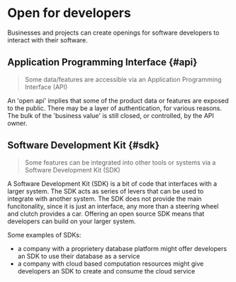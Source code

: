 # Open for developers

Businesses and projects can create openings for software developers to interact with their software.

## Application Programming Interface {#api}

> Some data/features are accessible via an Application Programming Interface \(API\)

An 'open api' implies that some of the product data or features are exposed to the public. There may be a layer of authentication, for various reasons. The bulk of the 'business value' is still closed, or controlled, by the API owner.

## Software Development Kit {#sdk}

> Some features can be integrated into other tools or systems via a Software Development Kit \(SDK\)

A Software Development Kit \(SDK\) is a bit of code that interfaces with a larger system. The SDK acts as series of levers that can be used to integrate with another system. The SDK does not provide the main funcitonality, since it is just an interface, any more than a steering wheel and clutch provides a car. Offering an open source SDK means that developers can build on your larger system.

Some examples of SDKs:

* a company with a proprietery database platform might offer developers an SDK to use their database as a service
* a company with cloud based computation resources might give developers an SDK to create and consume the cloud service




